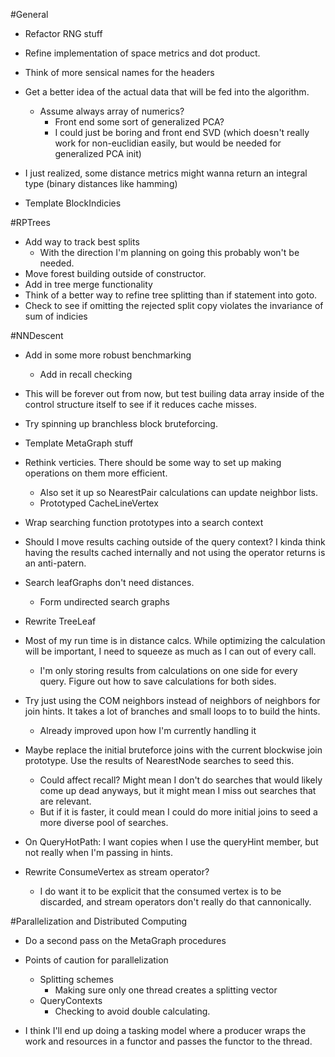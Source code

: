 #General
- Refactor RNG stuff
- Refine implementation of space metrics and dot product. 
- Think of more sensical names for the headers
- Get a better idea of the actual data that will be fed into the algorithm.
  - Assume always array of numerics?
    - Front end some sort of generalized PCA?
    - I could just be boring and front end SVD (which doesn't really work for non-euclidian easily, but would be needed for generalized PCA init)

- I just realized, some distance metrics might wanna return an integral type (binary distances like hamming)
- Template BlockIndicies

#RPTrees
- Add way to track best splits
  - With the direction I'm planning on going this probably won't be needed.
- Move forest building outside of constructor.
- Add in tree merge functionality
- Think of a better way to refine tree splitting than if statement into goto.
- Check to see if omitting the rejected split copy violates the invariance of sum of indicies


#NNDescent
- Add in some more robust benchmarking
  - Add in recall checking
- This will be forever out from now, but test builing data array inside of the control structure itself to see if it reduces cache misses.
- Try spinning up branchless block bruteforcing.
- Template MetaGraph stuff
- Rethink verticies. There should be some way to set up making operations on them more efficient.
  - Also set it up so NearestPair calculations can update neighbor lists.
  - Prototyped CacheLineVertex
- Wrap searching function prototypes into a search context
- Should I move results caching outside of the query context? I kinda think having the results cached internally and not using the operator returns is an anti-patern.
- Search leafGraphs don't need distances.
  - Form undirected search graphs

- Rewrite TreeLeaf
- Most of my run time is in distance calcs. While optimizing the calculation will be important, I need to squeeze as much as I can out of every call.
  - I'm only storing results from calculations on one side for every query. Figure out how to save calculations for both sides.

- Try just using the COM neighbors instead of neighbors of neighbors for join hints. It takes a lot of branches and small loops to to build the hints.
  - Already improved upon how I'm currently handling it
- Maybe replace the initial bruteforce joins with the current blockwise join prototype. Use the results of NearestNode searches to seed this.
  - Could affect recall? Might mean I don't do searches that would likely come up dead anyways, but it might mean I miss out searches that are relevant.
  - But if it is faster, it could mean I could do more initial joins to seed a more diverse pool of searches.

- On QueryHotPath: I want copies when I use the queryHint member, but not really when I'm passing in hints.

- Rewrite ConsumeVertex as stream operator?
  - I do want it to be explicit that the consumed vertex is to be discarded, and stream operators don't really do that cannonically.

#Parallelization and Distributed Computing
- Do a second pass on the MetaGraph procedures 
- Points of caution for parallelization
  - Splitting schemes
    - Making sure only one thread creates a splitting vector
  - QueryContexts
    - Checking to avoid double calculating.

- I think I'll end up doing a tasking model where a producer wraps the work and resources in a functor and passes the functor to the thread.